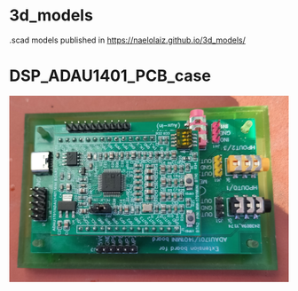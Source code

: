 # 3d_models
.scad models published in https://naelolaiz.github.io/3d_models/

# DSP_ADAU1401_PCB_case
![Bottom case V2](DSP_ADAU1401_PCB_case/pictures/bottom_case_v2.jpg)

